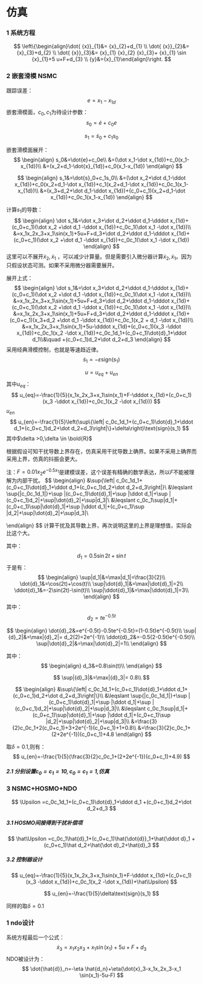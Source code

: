 # 仿真

### 1 系统方程

$$
\left\{\begin{align}\dot{ {x}}_{1}&= {x}_{2}+d_{1} \\ \dot{ {x}}_{2}&={x}_{3}+d_{2} \\ \dot{ {x}}_{3}&= {x}_{1}  {x}_{2}  {x}_{3}+ {x}_{1} \sin  {x}_{1}+5 u+F+d_{3} \\  {y}&={x}_{1}\end{align}\right.
$$

### 2 嵌套滑模 NSMC

跟踪误差：
$$
e=x_1-x_{1d}
$$
嵌套滑模面，$c_0,c_1$为待设计参数：
$$
s_0=\dot{e}+c_0e
$$

$$
s_1=\dot{s}_0+c_1s_0
$$

嵌套滑模面展开：
$$
\begin{align}
s_0&=\dot{e}+c_0e\\
&=(\dot x_1-\dot x_{1d})+c_0(x_1-x_{1d})\\
&=(x_2+d_1-\dot{x}_{1d})+c_0(x_1-x_{1d})
\end{align}
$$

$$
\begin{align}
s_1&=\dot{s}_0+c_1s_0\\
&=(\dot x_2+\dot d_1-\ddot x_{1d})+c_0(x_2+d_1-\dot x_{1d})+c_1(x_2+d_1-\dot x_{1d})+c_0c_1(x_1-x_{1d})\\
&=(x_3+d_2+\dot d_1-\ddot x_{1d})+(c_0+c_1)(x_2+d_1-\dot x_{1d})+c_0c_1(x_1-x_{1d})
\end{align}
$$



计算$s_1$的导数：
$$
\begin{align}
\dot s_1&=\dot x_3+\dot d_2+\ddot d_1-\dddot x_{1d}+(c_0+c_1)(\dot x_2 +\dot d_1 -\ddot x_{1d})+c_0c_1(\dot x_1 -\dot x_{1d})\\
&=x_1x_2x_3+x_1\sin(x_1)+5u+F+d_3+\dot d_2+\ddot d_1-\dddot x_{1d}+(c_0+c_1)(\dot x_2 +\dot d_1 -\ddot x_{1d})+c_0c_1(\dot x_1 -\dot x_{1d})
\end{align}
$$
这里可以不展开$\dot x_2,\dot x_1$ ，可以减少计算量。但是需要引入微分器计算$\dot x_2,\dot x_1$。因为只假设状态可测。如果不采用微分器需要展开。

展开上式：
$$
\begin{align}
\dot s_1&=\dot x_3+\dot d_2+\ddot d_1-\dddot x_{1d}+(c_0+c_1)(\dot x_2 +\dot d_1 -\ddot x_{1d})+c_0c_1(\dot x_1 -\dot x_{1d})\\
&=x_1x_2x_3+x_1\sin(x_1)+5u+F+d_3+\dot d_2+\ddot d_1-\dddot x_{1d}+(c_0+c_1)(\dot x_2 +\dot d_1 -\ddot x_{1d})+c_0c_1(\dot x_1 -\dot x_{1d})\\
&=x_1x_2x_3+x_1\sin(x_1)+5u+F+d_3+\dot d_2+\ddot d_1-\dddot x_{1d}+(c_0+c_1)(x_3+d_2 +\dot d_1 -\ddot x_{1d})+c_0c_1(x_2 + d_1 -\dot x_{1d})\\
&=x_1x_2x_3+x_1\sin(x_1)+5u-\dddot x_{1d}+(c_0+c_1)(x_3 -\ddot x_{1d})+c_0c_1(x_2  -\dot x_{1d})+c_0c_1d_1+(c_0+c_1)\dot{d}_1+\ddot d_1\\&\quad +(c_0+c_1)d_2+\dot d_2+d_3
\end{align}
$$
采用经典滑模控制，也就是等速趋近律。
$$
\dot {s}_1=-\varepsilon \text{sign}(s_1)
$$

$$
u=u_{eq}+u_{en}
$$
其中$u_{eq}$：
$$
u_{eq}=-\frac{1}{5}(x_1x_2x_3+x_1\sin(x_1)+F-\dddot x_{1d}+(c_0+c_1)(x_3 -\ddot x_{1d})+c_0c_1(x_2  -\dot x_{1d}))
$$
$u_{en}$
$$
u_{en}=-\frac{1}{5}\left(\sup\{\left| c_0c_1d_1+(c_0+c_1)\dot{d}_1+\ddot d_1+(c_0+c_1)d_2+\dot d_2+d_3\right|\}+\delta\right)\text{sign}(s_1)
$$
其中$\delta >0,\delta \in \bold{R}$

根据假设可知干扰导数上界存在，仿真采用干扰导数上确界。如果不采用上确界而采用上界，仿真的抖振会更大。

注：$F=0.01x_2e^{-0.5x_1}$是建模误差，这个误差有精确的数学表达，所以$F$不能被理解为内部干扰。
$$
\begin{align}
 &\sup\{\left| c_0c_1d_1+(c_0+c_1)\dot{d}_1+\ddot d_1+(c_0+c_1)d_2+\dot d_2+d_3\right|\}\\
&\leqslant \sup{|c_0c_1d_1|}+\sup |(c_0+c_1)\dot{d}_1|+\sup |\ddot d_1|+\sup |(c_0+c_1)d_2|+\sup|\dot{d}_2|+\sup|d_3|\\
&\leqslant c_0c_1\sup|d_1|+(c_0+c_1)\sup|\dot{d}_1|+\sup |\ddot d_1|+(c_0+c_1)\sup |d_2|+\sup|\dot{d}_2|+\sup|d_3|\\

\end{align}
$$
计算干扰及其导数上界，再次说明这里的上界是理想值，实际会比这个大。

其中：
$$
d_{1}=0.5 \sin 2 t+\sin t
$$
于是有：
$$
\begin{align}
\sup|d_1|&=\max|d_1|=\frac{3}{2}\\
\dot{d}_1&=\cos(2t)+\cos(t)\\
\sup|\dot{d}_1|&=\max|\dot{d}_1|=2\\
\ddot{d}_1&=-2\sin(2t)-\sin(t)\\
\sup|\ddot{d}_1|&=\max|\ddot{d}_1|=3\\
\end{align}
$$
其中：
$$
d_{2}=t \mathrm{e}^{-0.5 t}
$$

$$
\begin{align}
\dot{d}_2&=e^{-0.5t}-0.5te^{-0.5t}=(1-0.5t)e^{-0.5t}\\
\sup|{d}_2|&=\max|{d}_2|= d_2(2)=2e^{-1}\\
\ddot{d}_2&=-0.5(2-0.5t)e^{-0.5t}\\
\sup|\dot{d}_2|&=\max|\dot{d}_2|=1\\
\end{align}
$$

其中：
$$
\begin{align}
d_3&=0.8\sin(t)\\
\end{align}
$$

$$
\sup|{d}_3|&=\max|{d}_3|= 0.8\\
$$

$$
\begin{align}
 &\sup\{\left| c_0c_1d_1+(c_0+c_1)\dot{d}_1+\ddot d_1+(c_0+c_1)d_2+\dot d_2+d_3\right|\}\\
&\leqslant \sup{|c_0c_1d_1|}+\sup |(c_0+c_1)\dot{d}_1|+\sup |\ddot d_1|+\sup |(c_0+c_1)d_2|+\sup|\dot{d}_2|+\sup|d_3|\\
&\leqslant c_0c_1\sup|d_1|+(c_0+c_1)\sup|\dot{d}_1|+\sup |\ddot d_1|+(c_0+c_1)\sup |d_2|+\sup|\dot{d}_2|+\sup|d_3|\\
&=\frac{3}{2}c_0c_1+2(c_0+c_1)+3+2e^{-1}(c_0+c_1)+1+0.8\\
&=\frac{3}{2}c_0c_1+(2+2e^{-1})(c_0+c_1)+4.8
\end{align}
$$

取$\delta=0.1$,则有：
$$
u_{en}=-\frac{1}{5}(\frac{3}{2}c_0c_1+(2+2e^{-1})(c_0+c_1)+4.9)
$$

##### 2.1 分别设置$c_0=c_1=10,c_0=c_1=1$,仿真





### 3 NSMC+HOSMO+NDO


$$
\Upsilon =c_0c_1d_1+(c_0+c_1)\dot{d}_1+\ddot d_1 +(c_0+c_1)d_2+\dot d_2+d_3
$$

##### 3.1 HOSMO间接得到干扰补偿项

$$
\hat\Upsilon =c_0c_1\hat{d}_1+(c_0+c_1)\hat{\dot{d}}_1+\hat{\ddot d}_1 +(c_0+c_1)\hat d_2+\hat{\dot d}_2+\hat{d}_3
$$

##### 3.2 控制器设计

$$
u_{eq}=-\frac{1}{5}(x_1x_2x_3+x_1\sin(x_1)+F-\dddot x_{1d}+(c_0+c_1)(x_3 -\ddot x_{1d})+c_0c_1(x_2  -\dot x_{1d})+\hat\Upsilon)
$$

$$
u_{en}=-\frac{1}{5}\delta\text{sign}(s_1)
$$

同样的取$\delta=0.1$

### 1 ndo设计

系统方程最后一个公式：
$$
\dot{x}_3=x_1x_2x_3+x_1 \sin(x_1)+5u+F+d_3
$$
NDO被设计为：
$$
\dot{\hat{d}}_n=-\eta \hat{d_n}+\eta(\dot{x}_3-x_1x_2x_3-x_1 \sin(x_1)-5u-F)
$$
